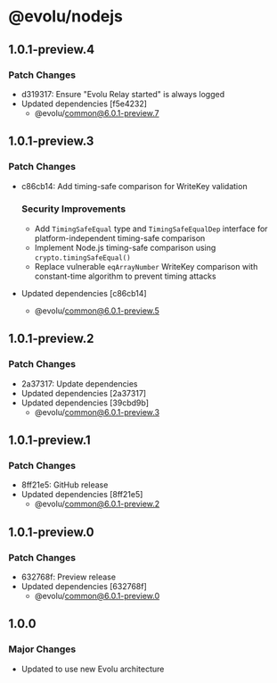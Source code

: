 # @evolu/nodejs

## 1.0.1-preview.4

### Patch Changes

- d319317: Ensure "Evolu Relay started" is always logged
- Updated dependencies [f5e4232]
  - @evolu/common@6.0.1-preview.7

## 1.0.1-preview.3

### Patch Changes

- c86cb14: Add timing-safe comparison for WriteKey validation

  ### Security Improvements

  - Add `TimingSafeEqual` type and `TimingSafeEqualDep` interface for platform-independent timing-safe comparison
  - Implement Node.js timing-safe comparison using `crypto.timingSafeEqual()`
  - Replace vulnerable `eqArrayNumber` WriteKey comparison with constant-time algorithm to prevent timing attacks

- Updated dependencies [c86cb14]
  - @evolu/common@6.0.1-preview.5

## 1.0.1-preview.2

### Patch Changes

- 2a37317: Update dependencies
- Updated dependencies [2a37317]
- Updated dependencies [39cbd9b]
  - @evolu/common@6.0.1-preview.3

## 1.0.1-preview.1

### Patch Changes

- 8ff21e5: GitHub release
- Updated dependencies [8ff21e5]
  - @evolu/common@6.0.1-preview.2

## 1.0.1-preview.0

### Patch Changes

- 632768f: Preview release
- Updated dependencies [632768f]
  - @evolu/common@6.0.1-preview.0

## 1.0.0

### Major Changes

- Updated to use new Evolu architecture
